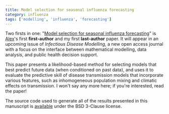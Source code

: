 ```yaml
---
title: Model selection for seasonal influenza forecasting
category: influenza
tags: ['modelling', 'influenza', 'forecasting']
---
```


Two firsts in one: "[Model selection for seasonal influenza
forecasting](http://dx.doi.org/10.1016/j.idm.2016.12.004)"
is [Alex](http://prism.edu.au/staff/alex-zarebski/)'s first **first-author**
and my first **last-author** paper.
It will appear in an upcoming issue of *Infectious Disease Modelling*, a new
open access journal with a focus on the interface between mathematical
modelling, data analysis, and public health decision support.

This paper presents a likelihood-based method for selecting models that best
predict future data (when conditioned on past data), and uses it to evaluate
the predictive skill of disease transmission models that incorporate various
features, such as inhomogeneous population mixing and climatic effects on
transmission.
I won't say any more here; if you're interested, read the paper!

The source code used to generate all of the results presented in this
manuscript is [available](http://dx.doi.org/10.4225/49/5851d9ea54c65) under
the BSD 3-Clause license.
